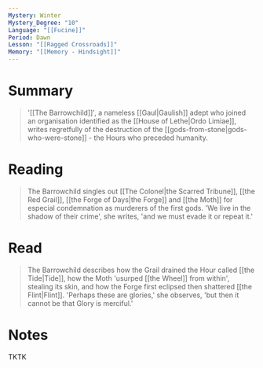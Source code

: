 ```yaml
---
Mystery: Winter
Mystery_Degree: "10"
Language: "[[Fucine]]"
Period: Dawn
Lesson: "[[Ragged Crossroads]]"
Memory: "[[Memory - Hindsight]]"
---
```

# Summary
> '[[The Barrowchild]]', a nameless [[Gaul|Gaulish]] adept who joined an organisation identified as the [[House of Lethe|Ordo Limiae]], writes regretfully of the destruction of the [[gods-from-stone|gods-who-were-stone]] - the Hours who preceded humanity.
# Reading
> The Barrowchild singles out [[The Colonel|the Scarred Tribune]], [[the Red Grail]], [[the Forge of Days|the Forge]] and [[the Moth]] for especial condemnation as murderers of the first gods. 'We live in the shadow of their crime', she writes, 'and we must evade it or repeat it.'
# Read
> The Barrowchild describes how the Grail drained the Hour called [[the Tide|Tide]], how the Moth 'usurped [[the Wheel]] from within', stealing its skin, and how the Forge first eclipsed then shattered [[the Flint|Flint]]. 'Perhaps these are glories,' she observes, 'but then it cannot be that Glory is merciful.'
# Notes
TKTK
